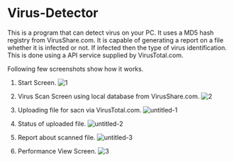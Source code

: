 # Virus-Detector
This is a program that can detect virus on your PC. It uses a MD5 hash registry from VirusShare.com. It is capable of generating a report on a file whether it is infected or not. If infected then the type of virus identification. This is done using a API service supplied by VirusTotal.com.

Following few screenshots show how it works.

1. Start Screen.
![1](https://user-images.githubusercontent.com/22471342/40419259-5f93f112-5ea2-11e8-80c7-749e1e265916.png)

2. Virus Scan Screen using local database from VirusShare.com.
![2](https://user-images.githubusercontent.com/22471342/40419263-610d6082-5ea2-11e8-895a-94ebd3fdd068.png)

3. Uploading file for sacn via VirusTotal.com.
![untitled-1](https://user-images.githubusercontent.com/22471342/40585772-e50a17c8-61d5-11e8-8c9f-1606b241b3b3.png)

4. Status of uploaded file.
![untitled-2](https://user-images.githubusercontent.com/22471342/40585773-e5321336-61d5-11e8-87dc-6027ed77fcec.png)

5. Report about scanned file.
![untitled-3](https://user-images.githubusercontent.com/22471342/40585774-e5a53b90-61d5-11e8-8e41-7704a72fd990.png)

6. Performance View Screen.
![3](https://user-images.githubusercontent.com/22471342/38454011-bf949714-3a7c-11e8-8887-353c60698c77.png)
